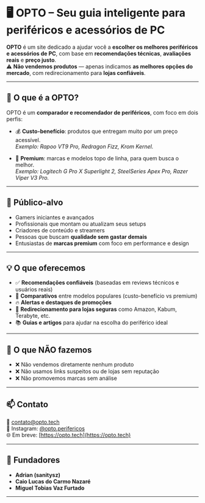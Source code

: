 # 🖥️ OPTO – Seu guia inteligente para periféricos e acessórios de PC

**OPTO** é um site dedicado a ajudar você a **escolher os melhores periféricos e acessórios de PC**, com base em **recomendações técnicas**, **avaliações reais** e **preço justo**.  
⚠️ **Não vendemos produtos** — apenas indicamos **as melhores opções do mercado**, com redirecionamento para **lojas confiáveis**.

---

## 🔧 O que é a OPTO?

OPTO é um **comparador e recomendador de periféricos**, com foco em dois perfis:

- 💰 **Custo-benefício**: produtos que entregam muito por um preço acessível.  
  *Exemplo: Rapoo VT9 Pro, Redragon Fizz, Krom Kernel.*

- 💎 **Premium**: marcas e modelos topo de linha, para quem busca o melhor.  
  *Exemplo: Logitech G Pro X Superlight 2, SteelSeries Apex Pro, Razer Viper V3 Pro.*

---

## 🎯 Público-alvo

- Gamers iniciantes e avançados  
- Profissionais que montam ou atualizam seus setups  
- Criadores de conteúdo e streamers  
- Pessoas que buscam **qualidade sem gastar demais**  
- Entusiastas de **marcas premium** com foco em performance e design

---

## 💡 O que oferecemos

- ✅ **Recomendações confiáveis** (baseadas em reviews técnicos e usuários reais)  
- 🔎 **Comparativos** entre modelos populares (custo-benefício vs premium)  
- 🔥 **Alertas e destaques de promoções**  
- 🛒 **Redirecionamento para lojas seguras** como Amazon, Kabum, Terabyte, etc.  
- 📚 **Guias e artigos** para ajudar na escolha do periférico ideal

---

## 🚫 O que NÃO fazemos

- ❌ Não vendemos diretamente nenhum produto  
- ❌ Não usamos links suspeitos ou de lojas sem reputação  
- ❌ Não promovemos marcas sem análise

---

## 📫 Contato

📧 contato@opto.tech  
📸 Instagram: [@opto.perifericos](https://instagram.com/opto.perifericos)  
🌐 Em breve: [https://opto.tech](https://opto.tech)

---

## 👥 Fundadores

- **Adrian (sanitysz)**
- **Caio Lucas do Carmo Nazaré**  
- **Miguel Tobias Vaz Furtado**  

---

